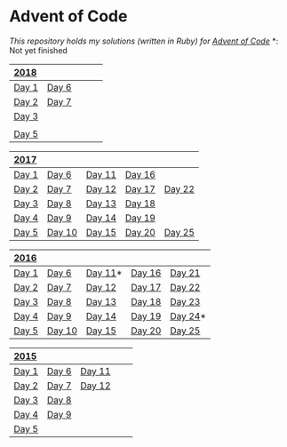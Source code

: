 # Advent of Code
_This repository holds my solutions (written in Ruby) for [Advent of Code](http://adventofcode.com)_
\*: Not yet finished

| [2018](2018) | | | | |
| :--- | :--- | :--- | :--- | :--- |
| [Day 1](2018/day01) | [Day 6](2018/day06) | | | |
| [Day 2](2018/day02) | [Day 7](2018/day07) | | | |
| [Day 3](2018/day03) | | | | |
|  | | | | |
| [Day 5](2018/day05) | | | | |

| [2017](2017) | | | | |
| :--- | :--- | :--- | :--- | :--- |
| [Day 1](2017/day01) | [Day 6](2017/day06) | [Day 11](2017/day11) | [Day 16](2017/day16) | |
| [Day 2](2017/day02) | [Day 7](2017/day07) | [Day 12](2017/day12) | [Day 17](2017/day17) | [Day 22](2017/day22) |
| [Day 3](2017/day03) | [Day 8](2017/day08) | [Day 13](2017/day13) | [Day 18](2017/day18) | |
| [Day 4](2017/day04) | [Day 9](2017/day09) | [Day 14](2017/day14) | [Day 19](2017/day19) | |
| [Day 5](2017/day05) | [Day 10](2017/day10) | [Day 15](2017/day15) | [Day 20](2017/day20) | [Day 25](2017/day25) |


| [2016](2016) | | | | |
| :--- | :--- | :--- | :--- | :--- |
| [Day 1](2016/day01) | [Day 6](2016/day06) | [Day 11](2016/day11)* | [Day 16](2016/day16) | [Day 21](2016/day21) |
| [Day 2](2016/day02) | [Day 7](2016/day07) | [Day 12](2016/day12) | [Day 17](2016/day17) | [Day 22](2016/day22) |
| [Day 3](2016/day03) | [Day 8](2016/day08) | [Day 13](2016/day13) | [Day 18](2016/day18) | [Day 23](2016/day23) |
| [Day 4](2016/day04) | [Day 9](2016/day09) | [Day 14](2016/day14) | [Day 19](2016/day19) | [Day 24](2016/day24)* |
| [Day 5](2016/day05) | [Day 10](2016/day10) | [Day 15](2016/day15) | [Day 20](2016/day20) | [Day 25](2016/day25) |

| [2015](2015) | | | | |
| :--- | :--- | :--- | :--- | :--- |
| [Day 1](2015/day01) | [Day 6](2015/day06) | [Day 11](2015/day11) | | |
| [Day 2](2015/day02) | [Day 7](2015/day07) | [Day 12](2015/day12) | | |
| [Day 3](2015/day03) | [Day 8](2015/day08) | | | |
| [Day 4](2015/day04) | [Day 9](2015/day09) | | | |
| [Day 5](2015/day05) | | | | |
